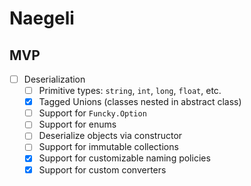 # Naegeli

## MVP
* [ ] Deserialization
  * [ ] Primitive types: `string`, `int`, `long`, `float`, etc.
  * [x] Tagged Unions (classes nested in abstract class)
  * [ ] Support for `Funcky.Option`
  * [ ] Support for enums
  * [ ] Deserialize objects via constructor
  * [ ] Support for immutable collections
  * [x] Support for customizable naming policies
  * [x] Support for custom converters
